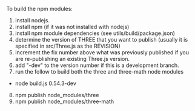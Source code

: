 To build the npm modules:

1. install nodejs.
2. install npm (if it was not installed with nodejs)
3. install npm module dependencies (see utils/build/package.json)
4. determine the version of THREE that you want to publish (usually it is specified in src/Three.js as the REVISION)
5. increment the fix number above what was previously published if you are re-publishing an existing Three.js version.
6. add "-dev" to the version number if this is a development branch.
7. run the follow to build both the three and three-math node modules
 * node build.js 0.54.3-dev
8. npm publish node_modules/three
9. npm publish node_modules/three-math

